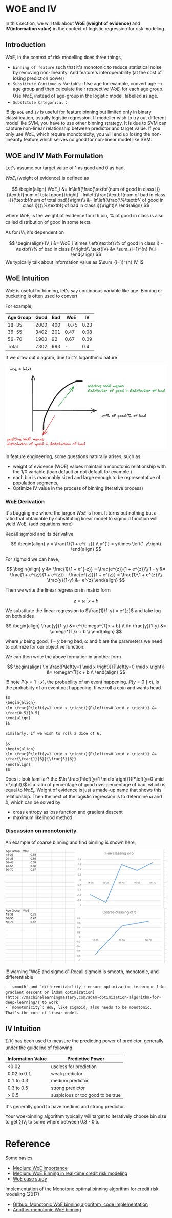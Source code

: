 # WOE and IV

In this section, we will talk about **WoE (weight of evidence)** and **IV(information value)** in the context of logistic regression for risk modeling.

## Introduction

WoE, in the context of risk modelling does three things, 

- `binning of feature` such that it's monotonic to reduce statistical noise by removing non-linearity. And feature's interoperability (at the cost of losing prediction power)
- `Substitute Continuous Variable`: Use age for example, convert age --> age group and then calculate their respective $WoE_i$ for each age group. Use $WoE_i$ instead of age-group in the logistic model, labelled as age.
- `Substitute Categorical `:

!!! tip
    `WoE` and `IV` is useful for feature binning but limited only in binary classification, usually logistic regression. If modeller wish to try out different model like SVM, you have to use other binning strategy. It is due to SVM can capture non-linear relationship between predictor and target value. If you only use WoE, which require monotonicity, you will end up losing the non-linearity feature which serves no good for non-linear model like SVM.

## WOE and IV Math Formulation

Let's assume our target value of 1 as good and 0 as bad, 

$WoE_i$ (weight of evidence) is defined as


$$
\begin{align}
WoE_i &= ln\left(\frac{\textbf{num of good in class i}}{\textbf{num of total good}}\right) - ln\left(\frac{\textbf{num of bad in class i}}{\textbf{num of total bad}}\right)\\
&= ln\left(\frac{\%\textbf{ of good in class i}}{\%\textbf{ of bad in class i}}\right)\\
\end{align}
$$

where $WoE_i$ is the weight of evidence for $i$ th bin, % of good in class is also called distribution of good in some texts.

As for $IV_i$, it's dependent on 

$$
\begin{align}
IV_i &= WoE_i \times \left(\textbf{\% of good in class i} - \textbf{\% of bad in class i}\right)\\
\text{IV} &= \sum_{i=1}^{n} IV_i
\end{align}
$$
We typically talk about information value as $\sum_{i=1}^{n} IV_i$ 

## WoE Intuition

WoE is useful for binning, let's say continuous variable like age. Binning or bucketing is often used to convert


For example, 

|Age Group|Good|Bad|WoE|IV|
--- | --- | --- | --- | --- 
|18-35|2000|400|-0.75|0.23|
|36-55|3402|201|0.47|0.08|
|56-70|1900|92|0.67|0.09|
|Total|7302|693|-|0.4|

If we draw out diagram, due to it's logarithmic nature

![](./assets/woe.excalidraw.png)


In feature engineering, some questions naturally arises, such as 

- weight of evidence (WOE) values maintain a monotonic relationship with the 1/0 variable (loan default or not default for example.)
- each bin is reasonably sized and large enough to be representative of population segments,
- Optimize IV value in the process of binning (iterative process)

### WoE Derivation

It's bugging me where the jargon $WoE$ is from. It turns out nothing but a ratio that obtainable by substituting linear model to sigmoid function will yield WoE, (add equations here)

Recall sigmoid and its derivative

$$
\begin{align}
y = \frac{1}{1 + e^{-z}} \\
y^{'} = y\times \left(1-y\right)
\end{align}
$$

For sigmoid we can have,

$$
\begin{align}
y &= \frac{1}{1 + e^{-z}} = \frac{e^{z}}{1 + e^{z}}\\
1 - y &= \frac{1 + e^{z}}{1 + e^{z}} - \frac{e^{z}}{1 + e^{z}} = \frac{1}{1 + e^{z}}\\
\frac{y}{1-y} &= e^{z}
\end{align}
$$

Then we write the linear regression in matrix form

$$
\begin{equation}
z = \omega^{T}x + b
\end{equation}
$$


We substitute the linear regression to $\frac{1}{1-y} = e^{z}$ and take log on both sides


$$
\begin{align}
\frac{y}{1-y} &= e^{\omega^{T}x + b} \\
\ln \frac{y}{1-y} &= \omega^{T}x + b \\
\end{align}
$$

where $y$ being good, $1-y$ being bad, $\omega$ and $b$ are the parameters we need to optimize for our objective function.

We can then write the above formation in another form

$$
\begin{align}
\ln \frac{P\left(y=1 \mid x \right)}{P\left(y=0 \mid x \right)} &= \omega^{T}x + b \\
\end{align}
$$

!!! note
    $P\left(y=1 \mid x \right)$, the probability of an event happening. $P\left(y=0 \mid x \right)$, is the probablity of an event not happening. If we roll a coin and wants head

    $$
    \begin{align}
    \ln \frac{P\left(y=1 \mid x \right)}{P\left(y=0 \mid x \right)} &= \frac{0.5}{0.5}
    \end{align}
    $$ 

    Similarly, if we wish to roll a dice of 6, 
    
    $$
    \begin{align}
    \ln \frac{P\left(y=1 \mid x \right)}{P\left(y=0 \mid x \right)} &= \frac{\frac{1}{6}}{\frac{5}{6}}
    \end{align}
    $$  


Does it look familiar? the $\ln \frac{P\left(y=1 \mid x \right)}{P\left(y=0 \mid x \right)}$ is a ratio of percentage of good over percentage of bad, which is equal to $WoE_i$. Weight of evidence is just a made-up name that shows this relationship. Then the next of the logistic regression is to determine $\omega$ and $b$, which can be solved by

- cross entropy as loss function and gradient descent
- maximum likelihood method



### Discussion on monotonicity

An example of coarse binning and find binning is shown here, 

![](./assets/woe_coarse_vs_fine.png)


!!! warning "WoE and sigmoid"
    Recall sigmoid is smooth, monotonic, and differentiable
    
    - `smooth` and `differentiability`: ensure optimization technique like gradient descent or [Adam optimization](https://machinelearningmastery.com/adam-optimization-algorithm-for-deep-learning/) to work
    - `monotonicity`: WoE, like sigmoid, also needs to be monotonic. That's the core of linear model.



## IV Intuition

$\sum IV_i$ has been used to measure the predicting power of predictor, generally under the guideline of following 


|Information Value|Predictive Power|
--- | --- 
|<0.02|useless for prediction|
|0.02 to 0.1| weak predictor|
|0.1 to 0.3| medium predictor|
|0.3 to 0.5| strong predictor|
| > 0.5| suspicious or too good to be true|

It's generally good to have medium and strong predictor.

Your woe-binning algorithm typically will target to iteratively choose bin size to get $\sum IV_i$ to some where between 0.3 - 0.5. 


# Reference

Some basics

- [Medium: WoE importance](https://anikch.medium.com/weight-of-evidence-woe-and-information-value-iv-how-to-use-it-in-eda-and-model-building-3b3b98efe0e8)
- [Medium: WoE Binning in real-time credit risk modeling](https://medium.com/@karthi94mohan/effectiveness-of-woe-binning-with-interaction-effects-in-real-time-credit-risk-modeling-136a497cb60c)
- [WoE case study](https://ucanalytics.com/blogs/information-value-and-weight-of-evidencebanking-case/)

Implementation of the Monotone optimal binning algorithm for credit risk modeling (2017)

- [GIthub: Monotonic WoE binning algorithm, code implementation](https://github.com/jstephenj14/Monotonic-WOE-Binning-Algorithm/blob/master/README.md)
- [Another monotonic WoE binning](https://cemsarier.github.io/algorithm/credit%20scoring/scorecard/woe_binning/)